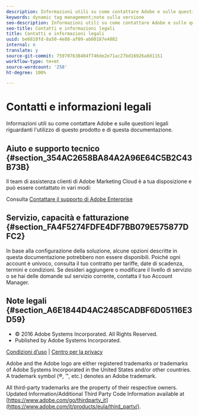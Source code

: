 ```yaml
---
description: Informazioni utili su come contattare Adobe e sulle questioni legali riguardanti l'utilizzo di questo prodotto e di questa documentazione.
keywords: dynamic tag management;note sulla versione
seo-description: Informazioni utili su come contattare Adobe e sulle questioni legali riguardanti l'utilizzo di questo prodotto e di questa documentazione.
seo-title: Contatti e informazioni legali
title: Contatti e informazioni legali
uuid: be6810fd-8a50-4e88-af09-ab00187e4082
internal: n
translate: y
source-git-commit: 759707638404f746de2e71ac27bd16926a8d1151
workflow-type: tm+mt
source-wordcount: '258'
ht-degree: 100%

---
```



# Contatti e informazioni legali

Informazioni utili su come contattare Adobe e sulle questioni legali riguardanti l&#39;utilizzo di questo prodotto e di questa documentazione.


## Aiuto e supporto tecnico {#section_354AC2658BA84A2A96E64C5B2C43B73B}

Il team di assistenza clienti di Adobe Marketing Cloud è a tua disposizione e può essere contattato in vari modi:

Consulta [Contattare il supporto di Adobe Enterprise](https://helpx.adobe.com/it/contact/enterprise-support.ec.html)

## Servizio, capacità e fatturazione {#section_FA4F5274FDFE4DF7BB079E575877DFC2}

In base alla configurazione della soluzione, alcune opzioni descritte in questa documentazione potrebbero non essere disponibili. Poiché ogni account è univoco, consulta il tuo contratto per tariffe, date di scadenza, termini e condizioni. Se desideri aggiungere o modificare il livello di servizio o se hai delle domande sul servizio corrente, contatta il tuo Account Manager.

<!--
## Feedback {#section_8154D6D712054220A90D85FA8E92933E}
Adobe Systems welcome any suggestions or feedback regarding this solution. You can add enhancement ideas and suggestions for the Analytics suite to our [Customer Idea Exchange](https://my.omniture.com/login/?r=%2Fp%2Fsuite%2Fcurrent%2Findex.html%3Fa%3DIdeasExchange.Redirect%26redirectreason%3Dnotregistered%26referer%3Dhttp%253A%252F%252Fideas.omniture.com%252Ft5%252FAdobe-Idea-Exchange-for-Omniture%252Fidb-p%252FIdeaExchange3). -->

## Note legali {#section_A6E1844D4AC2485CADBF6D05116E3D59}


<ul class="simplelist"> 
 <li> © 2016 Adobe Systems Incorporated. All Rights Reserved. </li> 
 <li> Published by Adobe Systems Incorporated. </li> 
</ul>

[Condizioni d’uso](https://www.adobe.com/go/marketingcloud_terms_of_use_it) | [Centro per la privacy](https://www.adobe.com/it/privacy/policy.html)

Adobe and the Adobe logo are either registered trademarks or trademarks of Adobe Systems Incorporated in the United States and/or other countries. A trademark symbol (®, ™, etc.) denotes an Adobe trademark.

All third-party trademarks are the property of their respective owners. Updated Information/Additional Third Party Code Information available at [https://www.adobe.com/go/thirdparty_it](https://www.adobe.com/it/products/eula/third_party/).
